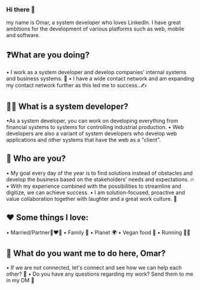 ### Hi there 👋

my name is Omar, a system developer who loves LinkedIn.
I have great ambitions for the development of various platforms such as web, mobile and software.

## ❓What are you doing?

• I work as a system developer and develop companies' internal systems and business systems. 🚀
• I have a wide contact network and am expanding my contact network further as this led me to success..✍️


## 🧑‍💻 What is a system developer?

•As a system developer, you can work on developing everything from financial systems to systems for controlling industrial production.
• Web developers are also a variant of system developers who develop web applications and other systems that have the web as a "client".


## 🤔 Who are you?

• My goal every day of the year is to find solutions instead of obstacles and develop the business based on the stakeholders' needs and expectations. 🔥
• With my experience combined with the possibilities to streamline and digitize, we can achieve success.
• I am solution-focused, proactive and value collaboration together with laughter and a great work culture. 💯



## ❤️ Some things I love:

• Married/Partner👩‍❤️‍👨
• Family 👫
• Planet 🌍
• Vegan food 🌱
• Running 🏃‍♂️


## 👏 What do you want me to do here, Omar?

• If we are not connected, let's connect and see how we can help each other? 🎉
• Do you have any questions regarding my work? Send them to me in my DM 💯
<!--
**MRomarali/MRomarali** is a ✨ _special_ ✨ repository because its `README.md` (this file) appears on your GitHub profile.

Here are some ideas to get you started:

- 🔭 I’m currently working on ...
- 🌱 I’m currently learning ...
- 👯 I’m looking to collaborate on ...
- 🤔 I’m looking for help with ...
- 💬 Ask me about ...
- 📫 How to reach me: ...
- 😄 Pronouns: ...
- ⚡ Fun fact: ...
-->
